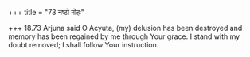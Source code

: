 +++
title = "73 नष्टो मोहः"

+++
18.73 Arjuna said O Acyuta, (my) delusion has been destroyed and memory
has been regained by me through Your grace. I stand with my doubt
removed; I shall follow Your instruction.
